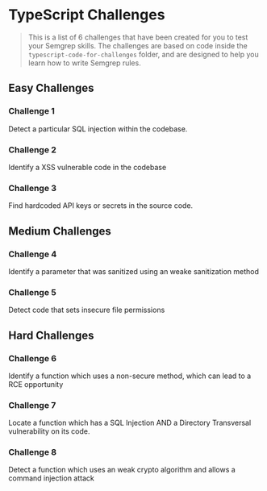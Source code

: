# TypeScript Challenges
> This is a list of 6 challenges that have been created for you to test your Semgrep skills. The challenges are based on code inside the `typescript-code-for-challenges` folder, and are designed to help you learn how to write Semgrep rules.

## Easy Challenges

### Challenge 1
Detect a particular SQL injection within the codebase.

### Challenge 2
Identify a XSS vulnerable code in the codebase


### Challenge 3
Find hardcoded API keys or secrets in the source code.

## Medium Challenges

### Challenge 4
Identify a parameter that was sanitized using an weake sanitization method

### Challenge 5

Detect code that sets insecure file permissions

## Hard Challenges

### Challenge 6

Identify a function which uses a non-secure method, which can lead to a RCE opportunity

### Challenge 7

Locate a function which has a SQL Injection AND a Directory Transversal vulnerability on its code. 


### Challenge 8

Detect a function which uses an weak crypto algorithm and allows a command injection attack
